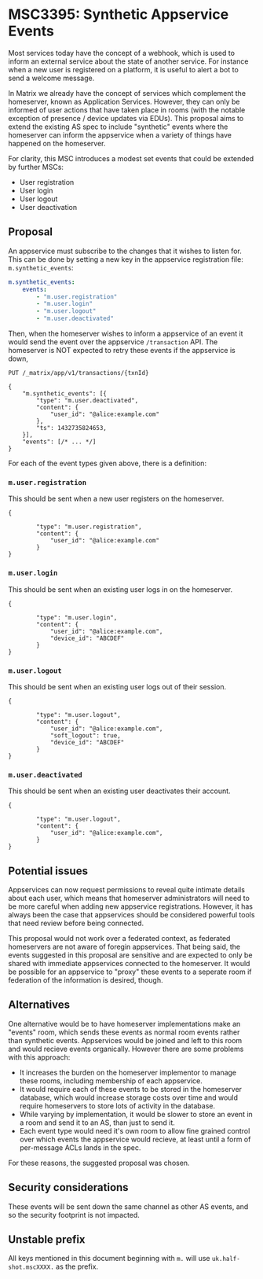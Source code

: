 # MSC3395: Synthetic Appservice Events

Most services today have the concept of a webhook, which is used to inform an external service about
the state of another service. For instance when a new user is registered on a platform, it is useful
to alert a bot to send a welcome message.

In Matrix we already have the concept of services which complement the homeserver, known as Application
Services. However, they can only be informed of user actions that have taken place in rooms (with
the notable exception of presence / device updates via EDUs). This proposal aims to extend the existing
AS spec to include "synthetic" events where the homeserver can inform the appservice when a variety of
things have happened on the homeserver.

For clarity, this MSC introduces a modest set events that could be extended by further MSCs:

- User registration
- User login
- User logout
- User deactivation


## Proposal

An appservice must subscribe to the changes that it wishes to listen for. This can be done by setting a new
key in the appservice registration file: `m.synthetic_events`:

```yaml
m.synthetic_events:
    events:
        - "m.user.registration"
        - "m.user.login"
        - "m.user.logout"
        - "m.user.deactivated"
```

Then, when the homeserver wishes to inform a appservice of an event it would send the event over the appservice `/transaction`
API. The homeserver is NOT expected to retry these events if the appservice is down, 

```
PUT /_matrix/app/v1/transactions/{txnId}
```

```json5
{
    "m.synthetic_events": [{
        "type": "m.user.deactivated",
        "content": {
            "user_id": "@alice:example.com"
        },
        "ts": 1432735824653,
    }],
    "events": [/* ... */]
}
```

For each of the event types given above, there is a definition:

### `m.user.registration`

This should be sent when a new user registers on the homeserver.

```json5
{

        "type": "m.user.registration",
        "content": {
            "user_id": "@alice:example.com"
        }
}
```

### `m.user.login`

This should be sent when an existing user logs in on the homeserver.

```json5
{

        "type": "m.user.login",
        "content": {
            "user_id": "@alice:example.com",
            "device_id": "ABCDEF"
        }
}
```

### `m.user.logout`

This should be sent when an existing user logs out of their session.

```json5
{

        "type": "m.user.logout",
        "content": {
            "user_id": "@alice:example.com",
            "soft_logout": true,
            "device_id": "ABCDEF"
        }
}
```

### `m.user.deactivated`

This should be sent when an existing user deactivates their account.

```json5
{

        "type": "m.user.logout",
        "content": {
            "user_id": "@alice:example.com",
        }
}
```

## Potential issues


Appservices can now request permissions to reveal quite intimate details about each user, which means that homeserver
administrators will need to be more careful when adding new appservice registrations. However, it has always been the
case that appservices should be considered powerful tools that need review before being connected.

This proposal would not work over a federated context, as federated homeservers are not aware of foregin appservices.
That being said, the events suggested in this proposal are sensitive and are expected to only be shared with immediate
appservices connected to the homeserver. It would be possible for an appservice to "proxy" these events to a seperate room
if federation of the information is desired, though.


## Alternatives

One alternative would be to have homeserver implementations make an "events" room, which sends these events
as normal room events rather than synthetic events. Appservices would be joined and left to this room and would 
recieve events organically. However there are some problems with this approach:

- It increases the burden on the homeserver implementor to manage these rooms, including membership of 
  each appservice.
- It would require each of these events to be stored in the homeserver database, which would increase storage 
  costs over time and would require homeservers to store lots of activity in the database.
- While varying by implementation, it would be slower to store an event in a room and send it to an AS, than
  just to send it.
- Each event type would need it's own room to allow fine grained control over which events the appservice would
  recieve, at least until a form of per-message ACLs lands in the spec. 

For these reasons, the suggested proposal was chosen.

## Security considerations

These events will be sent down the same channel as other AS events, and so the security footprint
is not impacted.

## Unstable prefix

All keys mentioned in this document beginning with `m.` will use `uk.half-shot.mscXXXX.` as the prefix.